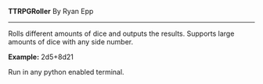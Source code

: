 **TTRPGRoller**
By Ryan Epp

---
Rolls different amounts of dice and outputs the results.
Supports large amounts of dice with any side number.

**Example:**
2d5+8d21

Run in any python enabled terminal.